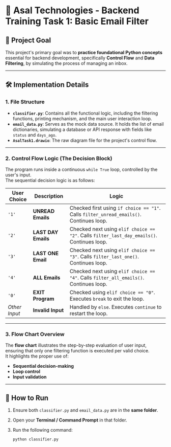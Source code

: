 # 📨 Asal Technologies - Backend Training Task 1: Basic Email Filter

## 🎯 Project Goal
This project's primary goal was to **practice foundational Python concepts** essential for backend development, specifically **Control Flow** and **Data Filtering**, by simulating the process of managing an inbox.

---

## 🛠️ Implementation Details

### 1. File Structure
- **`classifier.py`**: Contains all the functional logic, including the filtering functions, printing mechanism, and the main user interaction loop.  
- **`email_data.py`**: Serves as the mock data source. It holds the list of email dictionaries, simulating a database or API response with fields like `status` and `days_ago`.  
- **`AsalTask1.drawio`**: The raw diagram file for the project's control flow.  

---

### 2. Control Flow Logic (The Decision Block)
The program runs inside a continuous `while True` loop, controlled by the user's input.  
The sequential decision logic is as follows:

| User Choice | Description | Logic |
|--------------|--------------|--------|
| `'1'` | **UNREAD Emails** | Checked first using `if choice == "1"`. Calls `filter_unread_emails()`. Continues loop. |
| `'2'` | **LAST DAY Emails** | Checked next using `elif choice == "2"`. Calls `filter_last_day_emails()`. Continues loop. |
| `'3'` | **LAST ONE Email** | Checked next using `elif choice == "3"`. Calls `filter_last_one()`. Continues loop. |
| `'4'` | **ALL Emails** | Checked next using `elif choice == "4"`. Calls `filter_all_emails()`. Continues loop. |
| `'0'` | **EXIT Program** | Checked using `elif choice == "0"`. Executes `break` to exit the loop. |
| *Other Input* | **Invalid Input** | Handled by `else`. Executes `continue` to restart the loop. |

---

### 3. Flow Chart Overview
The **flow chart** illustrates the step-by-step evaluation of user input, ensuring that only one filtering function is executed per valid choice.  
It highlights the proper use of:
- **Sequential decision-making**
- **Loop control**
- **Input validation**

---

## 🚀 How to Run

1. Ensure both `classifier.py` and `email_data.py` are in the **same folder**.
2. Open your **Terminal / Command Prompt** in that folder.
3. Run the following command:

   ```bash
   python classifier.py
